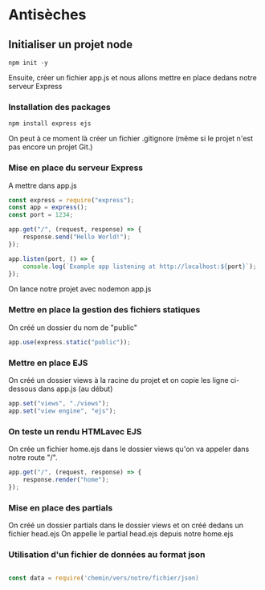 # Antisèches

## Initialiser un projet node

```
npm init -y
```

Ensuite, créer un fichier app.js et nous allons mettre en place dedans notre serveur Express

### Installation des packages

```
npm install express ejs
```

On peut à ce moment là créer un fichier .gitignore (même si le projet n'est pas encore un projet Git.)

### Mise en place du serveur Express

A mettre dans app.js

```javascript
const express = require("express");
const app = express();
const port = 1234;

app.get("/", (request, response) => {
    response.send("Hello World!");
});

app.listen(port, () => {
    console.log(`Example app listening at http://localhost:${port}`);
});
```

On lance notre projet avec nodemon app.js

### Mettre en place la gestion des fichiers statiques

On créé un dossier du nom de "public"

```javascript
app.use(express.static("public"));
```

### Mettre en place EJS

On créé un dossier views à la racine du projet et on copie les ligne ci-dessous dans app.js (au début)

```javascript
app.set("views", "./views");
app.set("view engine", "ejs");
```

### On teste un rendu HTMLavec EJS

On crée un fichier home.ejs dans le dossier views qu'on va appeler dans notre route "/".

```javascript
app.get("/", (request, response) => {
    response.render("home");
});
```

### Mise en place des partials

On créé un dossier partials dans le dossier views et on créé dedans un fichier head.ejs
On appelle le partial head.ejs depuis notre home.ejs

### Utilisation d'un fichier de données au format json

```javascript

const data = require('chemin/vers/notre/fichier/json)
```
